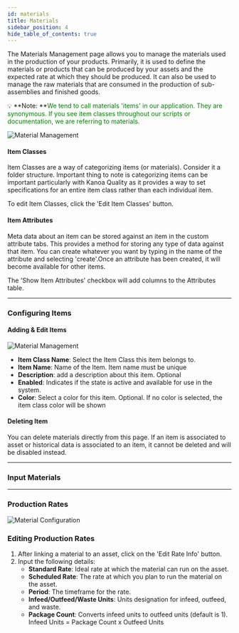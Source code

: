 ```yaml
---
id: materials
title: Materials
sidebar_position: 4
hide_table_of_contents: true
---
```


The Materials Management page allows you to manage the materials used in the production of your products. Primarily, it is used to define the materials or products
that can be produced by your assets and the expected rate at which they should be produced. It can also be used to manage the raw materials that are consumed
in the production of sub-assemblies and finished goods.

:bulb: **Note: **<font color="green">We tend to call materials 'items' in our application. They are synonymous. If you see item classes throughout our scripts or documentation, we are referring to materials.</font><br/>

![Material Management](/img/itemconfig/item-table-config.png)

#### Item Classes
Item Classes are a way of categorizing items (or materials). Consider it a folder structure. Important thing to note is categorizing items can be important particularly
with Kanoa Quality as it provides a way to set specifications for an entire item class rather than each individual item.

To edit Item Classes, click the 'Edit Item Classes' button.

#### Item Attributes
Meta data about an item can be stored against an item in the custom attribute tabs. This provides a method for storing any type of data against that item.
You can create whatever you want by typing in the name of the attribute and selecting 'create'.Once an attribute has been created, it will become available for other items.

The 'Show Item Attributes' checkbox will add columns to the Attributes table.
***

### Configuring Items

#### Adding & Edit Items

![Material Management](/img/itemconfig/item-config.png)

* **Item Class Name**: Select the Item Class this item belongs to.
* **Item Name**: Name of the Item. Item name must be unique
* **Description**: add a description about this item. Optional
* **Enabled**: Indicates if the state is active and available for use in the system.
* **Color**: Select a color for this item. Optional. If no color is selected, the item class color will be shown

#### Deleting Item
You can delete materials directly from this page. If an item is associated to asset or historical data is associated to an item, it cannot be deleted and will be disabled instead.
***

### Input Materials

***
### Production Rates

![Material Configuration](/img/ops-config-materials1.png)

### Editing Production Rates
1. After linking a material to an asset, click on the 'Edit Rate Info' button.
2. Input the following details:
   - **Standard Rate**: Ideal rate at which the material can run on the asset.
   - **Scheduled Rate**: The rate at which you plan to run the material on the asset.
   - **Period**: The timeframe for the rate.
   - **Infeed/Outfeed/Waste Units**: Units designation for infeed, outfeed, and waste.
   - **Package Count**: Converts infeed units to outfeed units (default is 1). Infeed Units = Package Count x Outfeed Units
